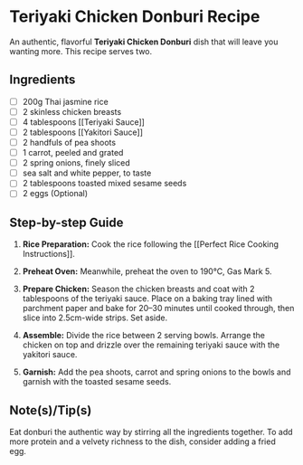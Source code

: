 # Teriyaki Chicken Donburi Recipe

An authentic, flavorful **Teriyaki Chicken Donburi** dish that will leave you wanting more. This recipe serves two.

## Ingredients
- [ ] 200g Thai jasmine rice
- [ ] 2 skinless chicken breasts
- [ ] 4 tablespoons [[Teriyaki Sauce]]
- [ ] 2 tablespoons [[Yakitori Sauce]]
- [ ] 2 handfuls of pea shoots
- [ ] 1 carrot, peeled and grated
- [ ] 2 spring onions, finely sliced
- [ ] sea salt and white pepper, to taste
- [ ] 2 tablespoons toasted mixed sesame seeds
- [ ] 2 eggs (Optional)

## Step-by-step Guide

1. **Rice Preparation:** Cook the rice following the [[Perfect Rice Cooking Instructions]].

2. **Preheat Oven:** Meanwhile, preheat the oven to 190°C, Gas Mark 5.

3. **Prepare Chicken:** Season the chicken breasts and coat with 2 tablespoons of the teriyaki sauce. Place on a baking tray lined with parchment paper and bake for 20–30 minutes until cooked through, then slice into 2.5cm-wide strips. Set aside.

4. **Assemble:** Divide the rice between 2 serving bowls. Arrange the chicken on top and drizzle over the remaining teriyaki sauce with the yakitori sauce.

5. **Garnish:** Add the pea shoots, carrot and spring onions to the bowls and garnish with the toasted sesame seeds.

## Note(s)/Tip(s)
Eat donburi the authentic way by stirring all the ingredients together. To add more protein and a velvety richness to the dish, consider adding a fried egg.